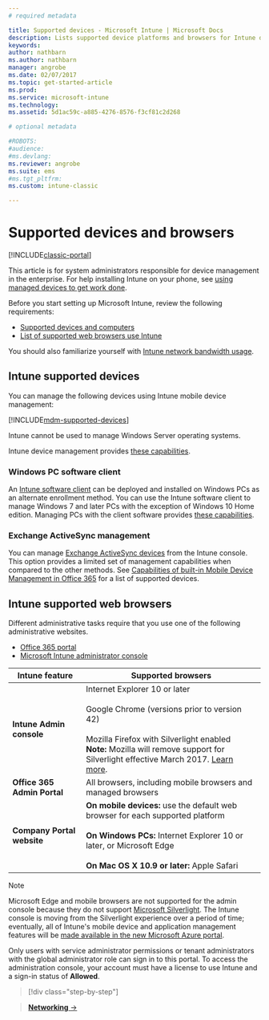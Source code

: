 ```yaml
---
# required metadata

title: Supported devices - Microsoft Intune | Microsoft Docs
description: Lists supported device platforms and browsers for Intune device management
keywords:
author: nathbarn
ms.author: nathbarn
manager: angrobe
ms.date: 02/07/2017
ms.topic: get-started-article
ms.prod:
ms.service: microsoft-intune
ms.technology:
ms.assetid: 5d1ac59c-a885-4276-8576-f3cf81c2d268

# optional metadata

#ROBOTS:
#audience:
#ms.devlang:
ms.reviewer: angrobe
ms.suite: ems
#ms.tgt_pltfrm:
ms.custom: intune-classic

---
```


# Supported devices and browsers

[!INCLUDE[classic-portal](../includes/classic-portal.md)]

This article is for system administrators responsible for device management in the enterprise. For help installing Intune on your phone, see [using managed devices to get work done](https://docs.microsoft.com/intune/enduser/company-portal-frequently-asked-questions).

Before you start setting up Microsoft Intune, review the following requirements:

- [Supported devices and computers](#intune-supported-devices)
- [List of supported web browsers use Intune](#intune-supported-web-browsers)

You should also familiarize yourself with [Intune network bandwidth usage](network-bandwidth-use.md).

## Intune supported devices

You can manage the following devices using Intune mobile device management:

[!INCLUDE[mdm-supported-devices](../includes/mdm-supported-devices.md)]

Intune cannot be used to manage Windows Server operating systems.

Intune device management provides [these capabilities](mobile-device-management-capabilities-in-microsoft-intune.md).

### Windows PC software client

An [Intune software client](/intune/deploy-use/manage-windows-pcs-with-microsoft-intune) can be deployed and installed on Windows PCs as an alternate enrollment method. You can use the Intune software client to manage Windows 7 and later PCs with the exception of Windows 10 Home edition. Managing PCs with the client software provides [these capabilities](windows-pc-management-capabilities-in-microsoft-intune.md).

### Exchange ActiveSync management

You can manage [Exchange ActiveSync devices](/intune/deploy-use/mobile-device-management-with-exchange-activesync-and-microsoft-intune) from the Intune console. This option provides a limited set of management capabilities when compared to the other methods. See [Capabilities of built-in Mobile Device Management in Office 365](https://support.office.com/article/Capabilities-of-built-in-Mobile-Device-Management-for-Office-365-a1da44e5-7475-4992-be91-9ccec25905b0) for a list of supported devices.

## Intune supported web browsers

Different administrative tasks require that you use one of the following administrative websites.

- [Office 365 portal](http://go.microsoft.com/fwlink/p/?LinkId=698854)
- [Microsoft Intune administrator console](https://admin.manage.microsoft.com/)

|Intune feature |Supported browsers|
|---------|---------|
|**Intune Admin console**     |  Internet Explorer 10 or later<br /><br />Google Chrome (versions prior to version 42)<br /><br />Mozilla Firefox with Silverlight enabled<br />**Note:** Mozilla will remove support for Silverlight effective March 2017. [Learn more](https://go.microsoft.com/fwlink/?linkid=836872). |
|**Office 365 Admin Portal**     |All browsers, including mobile browsers and managed browsers  |
|**Company Portal website**     |**On mobile devices:** use the default web browser for each supported platform   <br /><br />**On Windows PCs:** Internet Explorer 10 or later, or Microsoft Edge<br /><br />**On Mac OS X 10.9 or later:** Apple Safari    |

> [!Note]
> Microsoft Edge and mobile browsers are not supported for the admin console because they do not support [Microsoft Silverlight](https://msdn.microsoft.com/en-us/library/cc838158(v=vs.95).aspx). The Intune console is moving from the Silverlight experience over a period of time; eventually, all of Intune's mobile device and application management features will be [made available in the new Microsoft Azure portal](https://blogs.technet.microsoft.com/enterprisemobility/2015/11/17/enhancing-managed-mobile-productivity/).


Only users with service administrator permissions or tenant administrators with the global administrator role can sign in to this portal. To access the administration console, your account must have a license to use Intune and a sign-in status of **Allowed**.

>[!div class="step-by-step"]

>[**Networking** &rarr;](network-bandwidth-use.md)  
